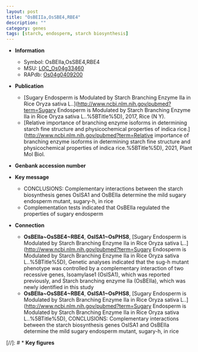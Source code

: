 ```yaml
---
layout: post
title: "OsBEIIa,OsSBE4,RBE4"
description: ""
category: genes
tags: [starch, endosperm, starch biosynthesis]
---
```


* **Information**  
    + Symbol: OsBEIIa,OsSBE4,RBE4  
    + MSU: [LOC_Os04g33460](http://rice.uga.edu/cgi-bin/ORF_infopage.cgi?orf=LOC_Os04g33460)  
    + RAPdb: [Os04g0409200](http://rapdb.dna.affrc.go.jp/viewer/gbrowse_details/irgsp1?name=Os04g0409200)  

* **Publication**  
    + [Sugary Endosperm is Modulated by Starch Branching Enzyme IIa in Rice Oryza sativa L..](http://www.ncbi.nlm.nih.gov/pubmed?term=Sugary Endosperm is Modulated by Starch Branching Enzyme IIa in Rice Oryza sativa L..%5BTitle%5D), 2017, Rice (N Y).
    + [Relative importance of branching enzyme isoforms in determining starch fine structure and physicochemical properties of indica rice.](http://www.ncbi.nlm.nih.gov/pubmed?term=Relative importance of branching enzyme isoforms in determining starch fine structure and physicochemical properties of indica rice.%5BTitle%5D), 2021, Plant Mol Biol.

* **Genbank accession number**  

* **Key message**  
    + CONCLUSIONS: Complementary interactions between the starch biosynthesis genes OsISA1 and OsBEIIa determine the mild sugary endosperm mutant, sugary-h, in rice
    + Complementation tests indicated that OsBEIIa regulated the properties of sugary endosperm

* **Connection**  
    + __OsBEIIa~OsSBE4~RBE4__, __OsISA1~OsPHS8__, [Sugary Endosperm is Modulated by Starch Branching Enzyme IIa in Rice Oryza sativa L..](http://www.ncbi.nlm.nih.gov/pubmed?term=Sugary Endosperm is Modulated by Starch Branching Enzyme IIa in Rice Oryza sativa L..%5BTitle%5D),  Genetic analyses indicated that the sug-h mutant phenotype was controlled by a complementary interaction of two recessive genes, Isoamylase1 (OsISA1), which was reported previously, and Starch branching enzyme IIa (OsBEIIa), which was newly identified in this study
    + __OsBEIIa~OsSBE4~RBE4__, __OsISA1~OsPHS8__, [Sugary Endosperm is Modulated by Starch Branching Enzyme IIa in Rice Oryza sativa L..](http://www.ncbi.nlm.nih.gov/pubmed?term=Sugary Endosperm is Modulated by Starch Branching Enzyme IIa in Rice Oryza sativa L..%5BTitle%5D),  CONCLUSIONS: Complementary interactions between the starch biosynthesis genes OsISA1 and OsBEIIa determine the mild sugary endosperm mutant, sugary-h, in rice

[//]: # * **Key figures**  


